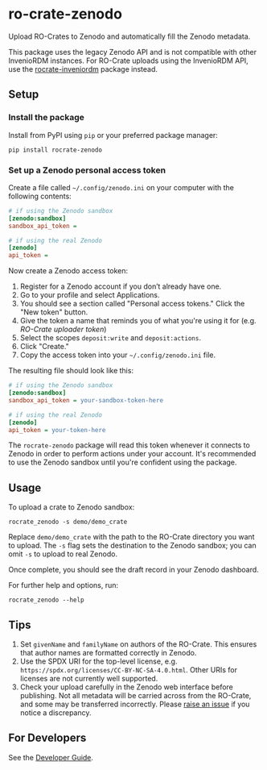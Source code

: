 # ro-crate-zenodo

Upload RO-Crates to Zenodo and automatically fill the Zenodo metadata.

This package uses the legacy Zenodo API and is not compatible with other InvenioRDM instances. For RO-Crate uploads using the InvenioRDM API, use the [rocrate-inveniordm](https://github.com/ResearchObject/ro-crate-inveniordm) package instead.

## Setup

### Install the package

Install from PyPI using `pip` or your preferred package manager:
```
pip install rocrate-zenodo
```
### Set up a Zenodo personal access token

Create a file called `~/.config/zenodo.ini` on your computer with the following contents:

```ini
# if using the Zenodo sandbox
[zenodo:sandbox]
sandbox_api_token = 

# if using the real Zenodo
[zenodo]
api_token = 
```

Now create a Zenodo access token:

1. Register for a Zenodo account if you don’t already have one.
1. Go to your profile and select Applications.
1. You should see a section called "Personal access tokens." Click the "New token" button.
1. Give the token a name that reminds you of what you're using it for (e.g. _RO-Crate uploader token_)
1. Select the scopes `deposit:write` and `deposit:actions`.
1. Click "Create."
1. Copy the access token into your `~/.config/zenodo.ini` file.

The resulting file should look like this:

```ini
# if using the Zenodo sandbox
[zenodo:sandbox]
sandbox_api_token = your-sandbox-token-here

# if using the real Zenodo
[zenodo]
api_token = your-token-here
```

The `rocrate-zenodo` package will read this token whenever it connects to Zenodo in order to perform actions under your account. It's recommended to use the Zenodo sandbox until you're confident using the package.

## Usage

To upload a crate to Zenodo sandbox:
```
rocrate_zenodo -s demo/demo_crate
```
Replace `demo/demo_crate` with the path to the RO-Crate directory you want to upload. The `-s` flag sets the destination to the Zenodo sandbox; you can omit `-s` to upload to real Zenodo.

Once complete, you should see the draft record in your Zenodo dashboard.

For further help and options, run:
```
rocrate_zenodo --help
```

## Tips

1. Set `givenName` and `familyName` on authors of the RO-Crate. This ensures that author names are formatted correctly in Zenodo.
2. Use the SPDX URI for the top-level license, e.g. `https://spdx.org/licenses/CC-BY-NC-SA-4.0.html`. Other URIs for licenses are not currently well supported.
3. Check your upload carefully in the Zenodo web interface before publishing. Not all metadata will be carried across from the RO-Crate, and some may be transferred incorrectly. Please [raise an issue](https://github.com/ResearchObject/ro-crate-zenodo/issues/new) if you notice a discrepancy.

## For Developers

See the [Developer Guide](https://github.com/ResearchObject/ro-crate-zenodo/blob/main/docs/developer_guide.md).
